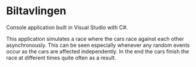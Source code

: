 # Biltavlingen

Console application built in Visual Studio with C#.

This application simulates a race where the cars race against each other asynchronously. This can be seen especially whenever any random events occur as the cars are affected independently. In the end the cars finish the race at different times quite often as a result.